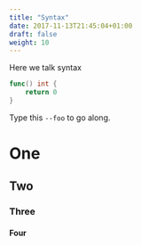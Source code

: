 ```yaml
---
title: "Syntax"
date: 2017-11-13T21:45:04+01:00
draft: false
weight: 10
---
```


Here we talk syntax

```go
func() int {
    return 0
}
```

Type this `--foo` to go along.

# One

## Two

### Three

#### Four